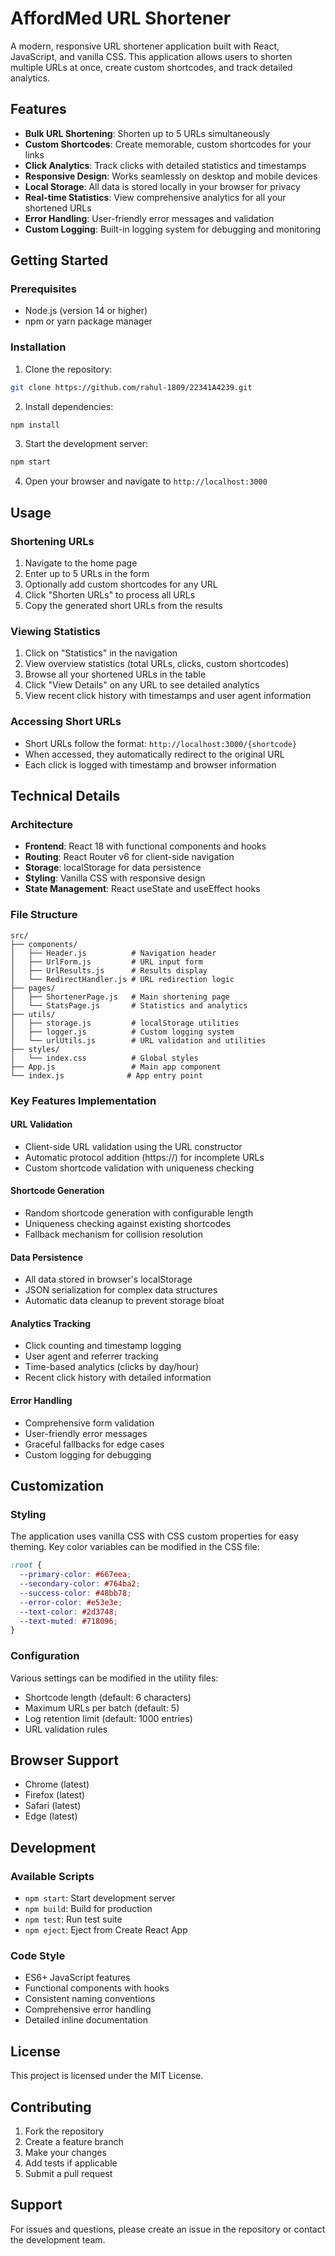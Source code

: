 # AffordMed URL Shortener

A modern, responsive URL shortener application built with React, JavaScript, and vanilla CSS. This application allows users to shorten multiple URLs at once, create custom shortcodes, and track detailed analytics.

## Features

- **Bulk URL Shortening**: Shorten up to 5 URLs simultaneously
- **Custom Shortcodes**: Create memorable, custom shortcodes for your links
- **Click Analytics**: Track clicks with detailed statistics and timestamps
- **Responsive Design**: Works seamlessly on desktop and mobile devices
- **Local Storage**: All data is stored locally in your browser for privacy
- **Real-time Statistics**: View comprehensive analytics for all your shortened URLs
- **Error Handling**: User-friendly error messages and validation
- **Custom Logging**: Built-in logging system for debugging and monitoring

## Getting Started

### Prerequisites

- Node.js (version 14 or higher)
- npm or yarn package manager

### Installation

1. Clone the repository:
```bash
git clone https://github.com/rahul-1809/22341A4239.git
```

2. Install dependencies:
```bash
npm install
```

3. Start the development server:
```bash
npm start
```

4. Open your browser and navigate to `http://localhost:3000`

## Usage

### Shortening URLs

1. Navigate to the home page
2. Enter up to 5 URLs in the form
3. Optionally add custom shortcodes for any URL
4. Click "Shorten URLs" to process all URLs
5. Copy the generated short URLs from the results

### Viewing Statistics

1. Click on "Statistics" in the navigation
2. View overview statistics (total URLs, clicks, custom shortcodes)
3. Browse all your shortened URLs in the table
4. Click "View Details" on any URL to see detailed analytics
5. View recent click history with timestamps and user agent information

### Accessing Short URLs

- Short URLs follow the format: `http://localhost:3000/{shortcode}`
- When accessed, they automatically redirect to the original URL
- Each click is logged with timestamp and browser information

## Technical Details

### Architecture

- **Frontend**: React 18 with functional components and hooks
- **Routing**: React Router v6 for client-side navigation
- **Storage**: localStorage for data persistence
- **Styling**: Vanilla CSS with responsive design
- **State Management**: React useState and useEffect hooks

### File Structure

```
src/
├── components/
│   ├── Header.js          # Navigation header
│   ├── UrlForm.js         # URL input form
│   ├── UrlResults.js      # Results display
│   └── RedirectHandler.js # URL redirection logic
├── pages/
│   ├── ShortenerPage.js   # Main shortening page
│   └── StatsPage.js       # Statistics and analytics
├── utils/
│   ├── storage.js         # localStorage utilities
│   ├── logger.js          # Custom logging system
│   └── urlUtils.js        # URL validation and utilities
├── styles/
│   └── index.css          # Global styles
├── App.js                 # Main app component
└── index.js              # App entry point
```

### Key Features Implementation

#### URL Validation
- Client-side URL validation using the URL constructor
- Automatic protocol addition (https://) for incomplete URLs
- Custom shortcode validation with uniqueness checking

#### Shortcode Generation
- Random shortcode generation with configurable length
- Uniqueness checking against existing shortcodes
- Fallback mechanism for collision resolution

#### Data Persistence
- All data stored in browser's localStorage
- JSON serialization for complex data structures
- Automatic data cleanup to prevent storage bloat

#### Analytics Tracking
- Click counting and timestamp logging
- User agent and referrer tracking
- Time-based analytics (clicks by day/hour)
- Recent click history with detailed information

#### Error Handling
- Comprehensive form validation
- User-friendly error messages
- Graceful fallbacks for edge cases
- Custom logging for debugging

## Customization

### Styling
The application uses vanilla CSS with CSS custom properties for easy theming. Key color variables can be modified in the CSS file:

```css
:root {
  --primary-color: #667eea;
  --secondary-color: #764ba2;
  --success-color: #48bb78;
  --error-color: #e53e3e;
  --text-color: #2d3748;
  --text-muted: #718096;
}
```

### Configuration
Various settings can be modified in the utility files:

- Shortcode length (default: 6 characters)
- Maximum URLs per batch (default: 5)
- Log retention limit (default: 1000 entries)
- URL validation rules

## Browser Support

- Chrome (latest)
- Firefox (latest)
- Safari (latest)
- Edge (latest)

## Development

### Available Scripts

- `npm start`: Start development server
- `npm build`: Build for production
- `npm test`: Run test suite
- `npm eject`: Eject from Create React App

### Code Style

- ES6+ JavaScript features
- Functional components with hooks
- Consistent naming conventions
- Comprehensive error handling
- Detailed inline documentation

## License

This project is licensed under the MIT License.

## Contributing

1. Fork the repository
2. Create a feature branch
3. Make your changes
4. Add tests if applicable
5. Submit a pull request

## Support

For issues and questions, please create an issue in the repository or contact the development team.
